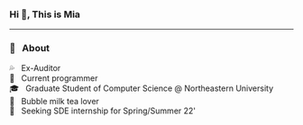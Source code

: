### Hi 👋, This is Mia 
---

<!--
**miaaaz/miaaaz** is a ✨ _special_ ✨ repository because its `README.md` (this file) appears on your GitHub profile.

Here are some ideas to get you started:

- 🔭 I’m currently working on ...
- 🌱 I’m currently learning ...
- 👯 I’m looking to collaborate on ...
- 🤔 I’m looking for help with ...
- 💬 Ask me about ...
- 📫 How to reach me: ...
- 😄 Pronouns: ...
- ⚡ Fun fact: ...
-->

### 💖 &nbsp; About


:sweat_drops: &nbsp; Ex-Auditor \
:ribbon: &nbsp; Current programmer\
🎓 &nbsp; Graduate Student of Computer Science @ Northeastern University\
:shaved_ice: &nbsp; Bubble milk tea lover\
:cactus: &nbsp; Seeking SDE internship for Spring/Summer 22'

